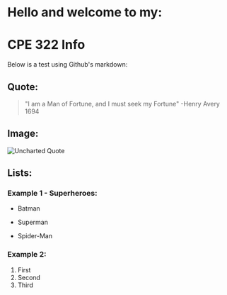 # Hello and welcome to my:
# **CPE 322 Info**
  
Below is a test using Github's markdown:
## Quote:
> "I am a Man of Fortune, and I must seek my Fortune" -Henry Avery 1694
## Image:
![Uncharted Quote](https://i.redd.it/5nexqe7c3nf51.jpg)
## Lists:
### Example 1 - Superheroes:
- Batman
* Superman
+ Spider-Man
### Example 2:
1. First
2. Second
3. Third
